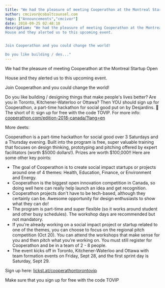 ```yaml
---
title: "We had the pleasure of meeting Cooperathon at the Montreal Startup Open House"
author: cmcivor@cobaltcounsel.com
tags: ["Announcements","cmcivor"]
date: 2018-09-25 02:48:10
description: "We had the pleasure of meeting Cooperathon at the Montreal Startup Open
House and they alerted us to this upcoming event.


Join Cooperathon and you could change the world!

Do you like building / des..."
---
```


We had the pleasure of meeting Cooperathon at the Montreal Startup Open

House and they alerted us to this upcoming event.

Join Cooperathon and you could change the world!

Do you like building / designing things that make people's lives better? Are you in Toronto, Kitchener-Waterloo or Ottawa? Then YOU should sign up for Cooperathon, a part-time hackathon for social good put on by Desjardins. 🤩 The short of it: sign up for free with the code TOVIP. For more info: [cooperathon.com/edition-2018-canada/?lang=en](http://cooperathon.com/edition-2018-canada/?lang=en)

More deets:

Cooperathon is a part-time hackathon for social good over 3 Saturdays and a Thursday evening. Built into the program is free, super valuable training that focuses on design thinking, prototyping and pitching offered by expert facilitators (worth $5000 dollars!). Prizes are worth $100,000!!  Here are some other key points:

- The goal of Cooperathon is to create social impact startups or projects around one of 4 themes: Health, Education, Finance, or Environment and Energy.
- Cooperathon is the biggest open innovation competition in Canada, so doing well here can really help launch an idea and get recognition.
- Cooperathon projects don't have to be tech-based, although they certainly can be. Awesome opportunity for design enthusiasts to show what they can do!
- The program is part-time and super flexible (so it works around student and other busy schedules). The workshop days are recommended but not mandatory.
- If you're already working on a social impact project or startup related to one of the themes, you can choose to focus on the regional pitch competition (Oct 20). You can attend the workshops that make sense for you and then pitch what you're working on. You must still register for Cooperathon and be in a team of 2 - 8 people.
- The event kicks off in Toronto, Kitchener-Waterloo and Ottawa with team formation events on Friday, Sept 28, and the first sprint day is Saturday, Sept 29.

Sign up here: [lickst.at/cooperathontorontovip](http://lickst.at/cooperathontorontovip)

Make sure that you sign up for free with the code  TOVIP 